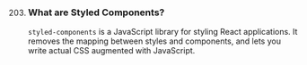 203. ### What are Styled Components?

     `styled-components` is a JavaScript library for styling React applications. It removes the mapping between styles and components, and lets you write actual CSS augmented with JavaScript.

